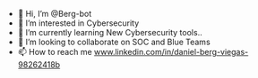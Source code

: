 - 👋 Hi, I’m @Berg-bot
- 👀 I’m interested in Cybersecurity
- 🌱 I’m currently learning New Cybersecurity tools..
- 💞️ I’m looking to collaborate on SOC and Blue Teams
- 📫 How to reach me www.linkedin.com/in/daniel-berg-viegas-98262418b
